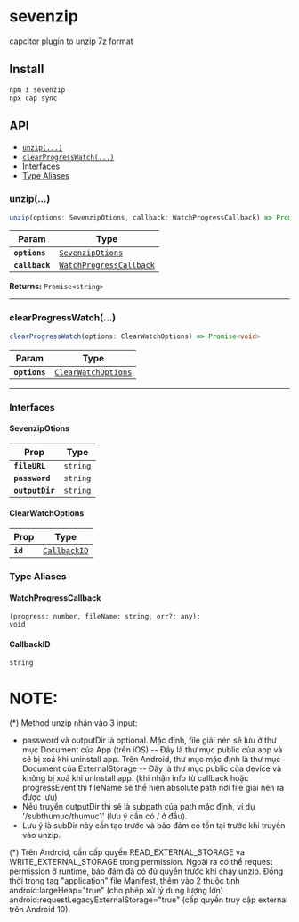 # sevenzip

capcitor plugin to unzip 7z format

## Install

```bash
npm i sevenzip
npx cap sync
```

## API

<docgen-index>

* [`unzip(...)`](#unzip)
* [`clearProgressWatch(...)`](#clearprogresswatch)
* [Interfaces](#interfaces)
* [Type Aliases](#type-aliases)

</docgen-index>

<docgen-api>
<!--Update the source file JSDoc comments and rerun docgen to update the docs below-->

### unzip(...)

```typescript
unzip(options: SevenzipOtions, callback: WatchProgressCallback) => Promise<CallbackID>
```

| Param          | Type                                                                    |
| -------------- | ----------------------------------------------------------------------- |
| **`options`**  | <code><a href="#sevenzipotions">SevenzipOtions</a></code>               |
| **`callback`** | <code><a href="#watchprogresscallback">WatchProgressCallback</a></code> |

**Returns:** <code>Promise&lt;string&gt;</code>

--------------------


### clearProgressWatch(...)

```typescript
clearProgressWatch(options: ClearWatchOptions) => Promise<void>
```

| Param         | Type                                                            |
| ------------- | --------------------------------------------------------------- |
| **`options`** | <code><a href="#clearwatchoptions">ClearWatchOptions</a></code> |

--------------------


### Interfaces


#### SevenzipOtions

| Prop            | Type                |
| --------------- | ------------------- |
| **`fileURL`**   | <code>string</code> |
| **`password`**  | <code>string</code> |
| **`outputDir`** | <code>string</code> |


#### ClearWatchOptions

| Prop     | Type                                              |
| -------- | ------------------------------------------------- |
| **`id`** | <code><a href="#callbackid">CallbackID</a></code> |


### Type Aliases


#### WatchProgressCallback

<code>(progress: number, fileName: string, err?: any): void</code>


#### CallbackID

<code>string</code>

</docgen-api>


# NOTE:

(*) Method unzip nhận vào 3 input:
- password và outputDir là optional. Mặc định, file giải nén sẽ lưu ở thư mục Document của App (trên iOS) -- Đây là thư mục public của app và sẽ bị xoá khi uninstall app. Trên Android, thư mục mặc định là thư mục Document của ExternalStorage -- Đây là thư mục public của device và không bị xoá khi uninstall app. (khi nhận info từ callback hoặc progressEvent thì fileName sẽ thể hiện absolute path nơi file giải nén ra được lưu)
- Nếu truyền outputDir thì sẽ là subpath của path mặc định, ví dụ '/subthumuc/thumuc1' (lưu ý cần có / ở đầu).
- Lưu ý là subDir này cần tạo trước và bảo đảm có tồn tại trước khi truyền vào unzip.

(*) Trên Android, cần cấp quyền READ_EXTERNAL_STORAGE va WRITE_EXTERNAL_STORAGE trong permission. Ngoài ra có thể request permission ở runtime,
bảo đảm đã có đủ quyền trước khi chạy unzip. Đồng thời trong tag "application" file Manifest, thêm vào 2 thuộc tính  android:largeHeap="true" (cho phép xử lý dung lượng lớn)
android:requestLegacyExternalStorage="true" (cấp quyền truy cập external trên Android 10)